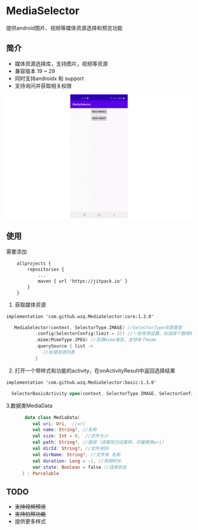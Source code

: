 # MediaSelector
   提供android图片、视频等媒体资源选择和预览功能
   
## 简介     

  * 媒体资源选择库，支持图片，视频等资源
  * 兼容版本 19 ~ 29  
  * 同时支持androidx 和 support
  * 支持询问并获取相关权限
  
  ![art1](/screenshot/art1.gif)

## 使用
需要添加
```
	allprojects {
		repositories {
			...
			maven { url 'https://jitpack.io' }
		}
	}
```

1. 获取媒体资源
```
implementation 'com.github.wzq.MediaSelector:core:1.3.0'
```

```kotlin
   MediaSelector(context, SelectorType.IMAGE) //SelectorType资源类型
           .config(SelectorConfig(limit = 3)) //一些常用设置，如选择个数限制、是否预览等
           .mime(MimeType.JPEG) //资源mime类型，支持多个mime
           .querySource { list ->
              //处理资源列表
           }
```

2. 打开一个带样式和功能的activity，在onActivityResult中返回选择结果
```
implementation 'com.github.wzq.MediaSelector:basic:1.3.0'
```
```kotlin
  SelectorBasicActivity.open(context, SelectorType.IMAGE, SelectorConfig(limit = 4, needTakePhoto = true))
```

3.数据类MediaData
```kotlin
       data class MediaData(
          val uri: Uri,  //uri
          val name: String?, //名称
          val size: Int = 0,  //文件大小
          val path: String?, //路径（该属性已经废弃，尽量使用uri）
          val dirId: String?, //文件夹ID
          val dirName: String?, //文件夹 名称
          val duration: Long = -1, //视频时长
          var state: Boolean = false //选择状态
      ) : Parcelable
```

## TODO

  * ~~支持视频预览~~
  * ~~支持拍照功能~~
  * 提供更多样式
